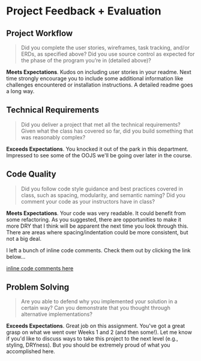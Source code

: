 # Project Feedback + Evaluation

## Project Workflow

>Did you complete the user stories, wireframes, task tracking, and/or ERDs, as specified above? Did you use source control as expected for the phase of the program you’re in (detailed above)?

**Meets Expectations**. Kudos on including user stories in your readme. Next time strongly encourage you to include some additional information like challenges encountered or installation instructions. A detailed readme goes a long way.

## Technical Requirements

>Did you deliver a project that met all the technical requirements? Given what the class has covered so far, did you build something that was reasonably complex?

**Exceeds Expectations**. You knocked it out of the park in this department. Impressed to see some of the OOJS we'll be going over later in the course.

## Code Quality

>Did you follow code style guidance and best practices covered in class, such as spacing, modularity, and semantic naming? Did you comment your code as your instructors have in class?

**Meets Expectations**. Your code was very readable. It could benefit from some refactoring. As you suggested, there are opportunities to make it more DRY that I think will be apparent the next time you look through this. There are areas where spacing/indentation could be more consistent, but not a big deal.

I left a bunch of inline code comments. Check them out by clicking the link below...

[inline code comments here](https://github.com/jshawl/wdi_project_1/compare/73e11c4...5c7cbec)

## Problem Solving

>Are you able to defend why you implemented your solution in a certain way? Can you demonstrate that you thought through alternative implementations?

**Exceeds Expectations**. Great job on this assignment. You've got a great grasp on what we went over Weeks 1 and 2 (and then some!). Let me know if you'd like to discuss ways to take this project to the next level (e.g., styling, DRYness). But you should be extremely proud of what you accomplished here.
